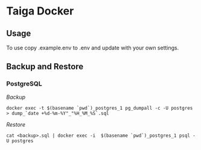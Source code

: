 

# Taiga Docker

## Usage

To use copy .example.env to .env and update with your own settings.

## Backup and Restore

### PostgreSQL
*Backup*

```docker exec -t $(basename `pwd`)_postgres_1 pg_dumpall -c -U postgres > dump_`date +%d-%m-%Y"_"%H_%M_%S`.sql```

*Restore*

```cat <backup>.sql | docker exec -i  $(basename `pwd`)_postgres_1 psql -U postgres```

